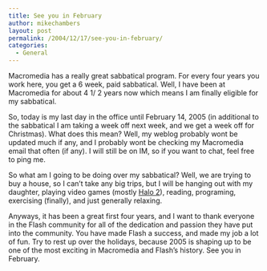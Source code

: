 ```yaml
---
title: See you in February
author: mikechambers
layout: post
permalink: /2004/12/17/see-you-in-february/
categories:
  - General
---
```



Macromedia has a really great sabbatical program. For every four years you work here, you get a 6 week, paid sabbatical. Well, I have been at Macromedia for about 4 1/ 2 years now which means I am finally eligible for my sabbatical.

So, today is my last day in the office until February 14, 2005 (in additional to the sabbatical I am taking a week off next week, and we get a week off for Christmas). What does this mean? Well, my weblog probably wont be updated much if any, and I probably wont be checking my Macromedia email that often (if any). I will still be on IM, so if you want to chat, feel free to ping me.

So what am I going to be doing over my sabbatical? Well, we are trying to buy a house, so I can&#8217;t take any big trips, but I will be hanging out with my daughter, playing video games (mostly [Halo 2][1]), reading, programing, exercising (finally), and just generally relaxing. 

Anyways, it has been a great first four years, and I want to thank everyone in the Flash community for all of the dedication and passion they have put into the community. You have made Flash a success, and made my job a lot of fun. Try to rest up over the holidays, because 2005 is shaping up to be one of the most exciting in Macromedia and Flash&#8217;s history. See you in February.

 [1]: http://ericd.net/new_css/xflash2/